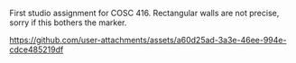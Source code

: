 First studio assignment for COSC 416. Rectangular walls are not precise, sorry if this bothers the marker.


https://github.com/user-attachments/assets/a60d25ad-3a3e-46ee-994e-cdce485219df

